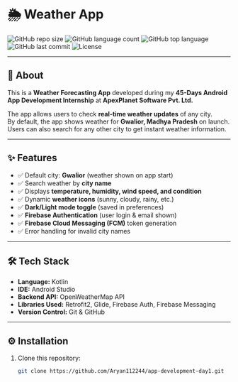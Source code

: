 # 🌦️ Weather App

![GitHub repo size](https://img.shields.io/github/repo-size/Aryan112244/app-development-day1?style=for-the-badge) 
![GitHub language count](https://img.shields.io/github/languages/count/Aryan112244/app-development-day1?style=for-the-badge)
![GitHub top language](https://img.shields.io/github/languages/top/Aryan112244/app-development-day1?style=for-the-badge)
![GitHub last commit](https://img.shields.io/github/last-commit/Aryan112244/app-development-day1?style=for-the-badge)
![License](https://img.shields.io/github/license/Aryan112244/app-development-day1?style=for-the-badge)

---

## 📖 About
This is a **Weather Forecasting App** developed during my **45-Days Android App Development Internship** at **ApexPlanet Software Pvt. Ltd.**  

The app allows users to check **real-time weather updates** of any city.  
By default, the app shows weather for **Gwalior, Madhya Pradesh** on launch.  
Users can also search for any other city to get instant weather information.  

---

## ✨ Features
- ✅ Default city: **Gwalior** (weather shown on app start)  
- ✅ Search weather by **city name**  
- ✅ Displays **temperature, humidity, wind speed, and condition**  
- ✅ Dynamic **weather icons** (sunny, cloudy, rainy, etc.)  
- ✅ **Dark/Light mode toggle** (saved in preferences)  
- ✅ **Firebase Authentication** (user login & email shown)  
- ✅ **Firebase Cloud Messaging (FCM)** token generation  
- ✅ Error handling for invalid city names  

---

## 🛠️ Tech Stack
- **Language:** Kotlin  
- **IDE:** Android Studio  
- **Backend API:** OpenWeatherMap API  
- **Libraries Used:** Retrofit2, Glide, Firebase Auth, Firebase Messaging  
- **Version Control:** Git & GitHub  

---

## ⚙️ Installation
1. Clone this repository:  
   ```bash
   git clone https://github.com/Aryan112244/app-development-day1.git
  
